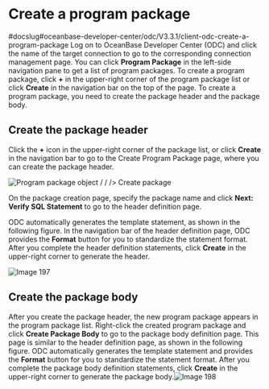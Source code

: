 Create a program package 
=============================================
#docslug#oceanbase-developer-center/odc/V3.3.1/client-odc-create-a-program-package
Log on to OceanBase Developer Center (ODC) and click the name of the target connection to go to the corresponding connection management page. You can click **Program Package** in the left-side navigation pane to get a list of program packages. To create a program package, click **+** in the upper-right corner of the program package list or click **Create** in the navigation bar on the top of the page. To create a program package, you need to create the package header and the package body. 

Create the package header 
----------------------------------

Click the **+** icon in the upper-right corner of the package list, or click **Create** in the navigation bar to go to the Create Program Package page, where you can create the package header. 

![Program package object / / /> Create package](https://help-static-aliyun-doc.aliyuncs.com/assets/img/en-US/3140269361/p326070.png)

On the package creation page, specify the package name and click **Next: Verify SQL Statement** to go to the header definition page. 

ODC automatically generates the template statement, as shown in the following figure. In the navigation bar of the header definition page, ODC provides the **Format** button for you to standardize the statement format. After you complete the header definition statements, click **Create** in the upper-right corner to generate the header.

![Image 197](https://help-static-aliyun-doc.aliyuncs.com/assets/img/en-US/2178659361/p241381.png)

Create the package body 
--------------------------------

After you create the package header, the new program package appears in the program package list. Right-click the created program package and click **Create Package Body** to go to the package body definition page. This page is similar to the header definition page, as shown in the following figure. ODC automatically generates the template statement and provides the **Format** button for you to standardize the statement format. After you complete the package body definition statements, click **Create** in the upper-right corner to generate the package body.![Image 198](https://help-static-aliyun-doc.aliyuncs.com/assets/img/en-US/2178659361/p241382.png)
